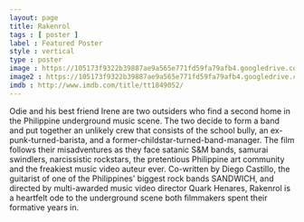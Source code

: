 ```yaml
---
layout: page
title: Rakenrol
tags : [ poster ]
label : Featured Poster
style : vertical
type : poster
image : https://105173f9322b39887ae9a565e771fd59fa79afb4.googledrive.com/host/0B_NdsxRj1DjjcEx0UHA4OF9DNzA/fp3/rakenrol.jpg
image2 : https://105173f9322b39887ae9a565e771fd59fa79afb4.googledrive.com/host/0B_NdsxRj1DjjcEx0UHA4OF9DNzA/fp2/rakenrol.jpg
imdb : http://www.imdb.com/title/tt1849052/
---
```


Odie and his best friend Irene are two outsiders who find a second home in the Philippine underground music scene. The two decide to form a band and put together an unlikely crew that consists of the school bully, an ex-punk-turned-barista, and a former-childstar-turned-band-manager. The film follows their misadventures as they face satanic S&M bands, samurai swindlers, narcissistic rockstars, the pretentious Philippine art community and the freakiest music video auteur ever. Co-written by Diego Castillo, the guitarist of one of the Philippines' biggest rock bands SANDWICH, and directed by multi-awarded music video director Quark Henares, Rakenrol is a heartfelt ode to the underground scene both filmmakers spent their formative years in.